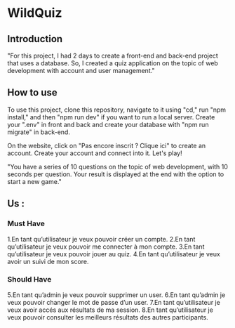 # WildQuiz

## Introduction

"For this project, I had 2 days to create a front-end and back-end project that uses a database. So, I created a quiz application on the topic of web development with account and user management."

## How to use

To use this project, clone this repository, navigate to it using "cd," run "npm install," and then "npm run dev" if you want to run a local server.
Create your ".env" in front and back and create your database with "npm run migrate" in back-end.

On the website, click on "Pas encore inscrit ? Clique ici" to create an account.
Create your account and connect into it.
Let's play!

"You have a series of 10 questions on the topic of web development, with 10 seconds per question. Your result is displayed at the end with the option to start a new game."

## Us :

### Must Have

1.En tant qu’utilisateur je veux pouvoir créer un compte.
2.En tant qu’utilisateur je veux pouvoir me connecter à mon compte.
3.En tant qu’utilisateur je veux pouvoir jouer au quiz.
4.En tant qu’utilisateur je veux avoir un suivi de mon score.

### Should Have

5.En tant qu’admin je veux pouvoir supprimer un user.
6.En tant qu’admin je veux pouvoir changer le mot de passe d’un user.
7.En tant qu’utilisateur je veux avoir accés aux résultats de ma session.
8.En tant qu’utilisateur je veux pouvoir consulter les meilleurs résultats des autres participants.
